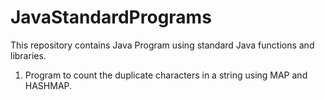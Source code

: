 # JavaStandardPrograms
This repository contains Java Program using standard Java functions and libraries.
1. Program to count the duplicate characters in a string using MAP and HASHMAP.
